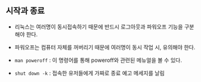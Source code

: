 
## 시작과 종료
- 리눅스는 여러명이 동시접속하기 때문에 반드시 로그아웃과 파워오프 기능을 구분해야 한다.

- 파워오프는 컴퓨터 자체를 꺼버리기 때문에 여러명이 동시 작업 시, 유의해야 한다.

- `man poweroff` : 이 명령어를 통해 poweroff와 관련된 메뉴얼을 볼 수 있다.

- `shut down -k` : 접속한 유저들에게 가짜로 종료 예고 메세지를 날림
